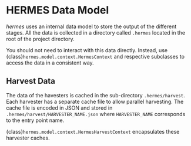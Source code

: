<!--
SPDX-FileCopyrightText: 2022 German Aerospace Center (DLR)

SPDX-License-Identifier: CC-BY-SA-4.0
-->

<!--
SPDX-FileContributor: Michael Meinel
-->

# HERMES Data Model

*hermes* uses an internal data model to store the output of the different stages.
All the data is collected in a directory called `.hermes` located in the root of the project directory.

You should not need to interact with this data directly.
Instead, use {class}`hermes.model.context.HermesContext` and respective subclasses to access the data in a consistent way.


## Harvest Data

The data of the havesters is cached in the sub-directory `.hermes/harvest`.
Each harvester has a separate cache file to allow parallel harvesting.
The cache file is encoded in JSON and stored in `.hermes/harvest/HARVESTER_NAME.json`
where `HARVESTER_NAME` corresponds to the entry point name.

{class}`hermes.model.context.HermesHarvestContext` encapsulates these harvester caches.
